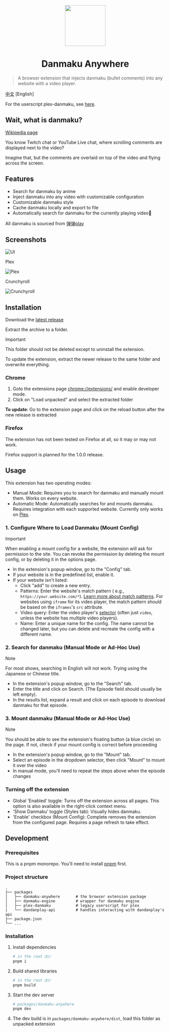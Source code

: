 <div align="center">
  <img width="128" height="128" src="./assets/logo.png">
  <h1>
    Danmaku Anywhere
  </h1>
</div>

> A browser extension that injects danmaku (bullet comments) into any website with a video player.

[中文](./README.md) [English]

For the userscript plex-danmaku, see [here](./packages/plex-danmaku).

## Wait, what is danmaku?

[Wikipedia page](https://en.wikipedia.org/wiki/Danmaku_subtitling)

You know Twitch chat or YouTube Live chat, where scrolling comments are displayed next to the video?

Imagine that, but the comments are overlaid on top of the video and flying across the screen.

## Features

- Search for danmaku by anime
- Inject danmaku into any video with customizable configuration
- Customizable danmaku style
- Cache danmaku locally and export to file
- Automatically search for danmaku for the currently playing video🚧

All danmaku is sourced from [弹弹play](https://www.dandanplay.com/)

## Screenshots

![UI](./assets/ui_tour.gif)

Plex

![Plex](./assets/danmaku_plex.png)

Crunchyroll

![Crunchyroll](./assets/danmaku_crunchyroll.png)

## Installation

Download the [latest release](https://github.com/Mr-Quin/danmaku-anywhere/releases/latest)

Extract the archive to a folder.

> [!IMPORTANT]
> This folder should not be deleted except to uninstall the extension.

To update the extension, extract the newer release to the same folder and overwrite everything.

### Chrome

1. Goto the extensions page [chrome://extensions/](chrome://extensions/) and enable developer mode.
2. Click on "Load unpacked" and select the extracted folder

**To update**: Go to the extension page and click on the reload button after the new release is extracted

### Firefox

The extension has not been tested on Firefox at all, so it may or may not work.

Firefox support is planned for the 1.0.0 release.

## Usage

This extension has two operating modes:

- Manual Mode: Requires you to search for danmaku and manually mount them. Works on every website.
- Automatic Mode: Automatically searches for and mounts danmaku. Requires integration with each supported website.
  Currently only works on [Plex](https://www.plex.tv/).

### 1. Configure Where to Load Danmaku (Mount Config)

> [!IMPORTANT]
> When enabling a mount config for a website, the extension will ask for permission to the site. You can revoke the
> permission by deleting the mount config, or by deleting it in the options page.

- In the extension's popup window, go to the "Config" tab.
- If your website is in the predefined list, enable it.
- If your website isn't listed:
  - Click "add" to create a new entry.
  - Patterns: Enter the website's match pattern (
    e.g., `https://your.website.com/*`). [Learn more about match patterns](https://developer.mozilla.org/en-US/docs/Mozilla/Add-ons/WebExtensions/Match_patterns).
    For websites using `iframe` for its video player, the match pattern should be based on the `iframes`'s `src`
    attribute.
  - Video query: Enter the video
    player's [selector](https://developer.mozilla.org/en-US/docs/Web/API/Document/querySelector) (often just `video`,
    unless the website has multiple video players).
  - Name: Enter a unique name for the config. The name cannot be changed later, but you can delete and recreate the
    config with a different name.

### 2. Search for danmaku (Manual Mode or Ad-Hoc Use)

> [!NOTE]
> For most shows, searching in English will not work. Trying using the Japanese or Chinese title.

- In the extension's popup window, go to the "Search" tab.
- Enter the title and click on Search. (The Episode field should usually be left empty).
- In the results list, expand a result and click on each episode to download danmaku for that episode.

### 3. Mount danmaku (Manual Mode or Ad-Hoc Use)

> [!NOTE]
> You should be able to see the extension's floating button (a blue circle) on the page. If not, check if your mount config is correct before proceeding

- In the extension's popup window, go to the "Mount" tab.
- Select an episode in the dropdown selector, then click "Mount" to mount it over the video
- In manual mode, you'll need to repeat the steps above when the episode changes

### Turning off the extension

- Global 'Enabled' toggle: Turns off the extension across all pages. This option is also available in the right-click
  context menu.
- 'Show Danmaku' toggle (Styles tab): Visually hides danmaku.
- 'Enable' checkbox (Mount Config): Complete removes the extension from the configured page. Requires a page refresh to
  take effect.

## Development

### Prerequisites

This is a pnpm monorepo. You'll need to install [pnpm](https://pnpm.io/installation) first.

### Project structure

```
.
├── packages
│   ├── danmaku-anywhere       # the browser extension package
│   ├── danmaku-engine         # wrapper for danmaku engine
│   ├── plex-danmaku           # legacy userscript for plex
|   └── dandanplay-api         # handles interacting with dandanplay's api
├── package.json
└── ...
```

### Installation

1. Install dependencies

   ```bash
   # in the root dir
   pnpm i
   ```

2. Build shared libraries

   ```bash
   # in the root dir
   pnpm build
   ```

3. Start the dev server

   ```bash
   # packages/danmaku-anywhere
   pnpm dev
   ```

4. The dev build is in `packages/danmaku-anywhere/dist`, load this folder as unpacked extension
